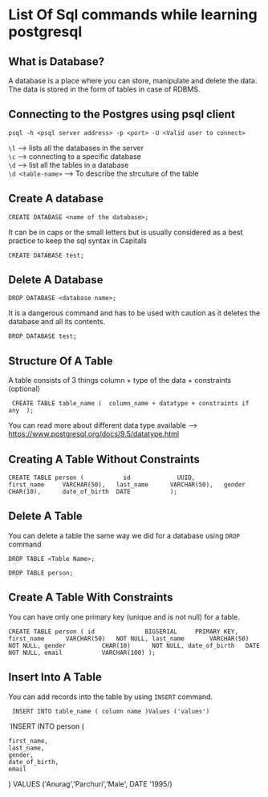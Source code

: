 # List Of Sql commands while learning postgresql

## What is Database?

A database is a place where you can store, manipulate and delete the data. The data is stored in the form of tables in case of RDBMS.

## Connecting to the Postgres using psql client

`psql -h <psql server address> -p <port> -U <Valid user to connect>`

`\l`              --> lists all the databases in the server <br />
`\c`              --> connecting to a specific database <br />
`\d`              --> list all the tables in a database <br />
`\d <table-name>` --> To describe the strcuture of the table <br />
## Create A database

`CREATE DATABASE <name of the database>;`

It can be in caps or the small letters but is usually considered as a best practice to keep the sql syntax in Capitals

`CREATE DATABASE test;`

## Delete A Database

`DROP DATABASE <database name>;`

It is a dangerous command and has to be used with caution as it deletes the database and all its contents.

`DROP DATABASE test;`

## Structure Of A Table

A table consists of 3 things column + type of the data + constraints (optional) <br />

` CREATE TABLE table_name ( 
    column_name + datatype + constraints if any 
);` <br />

You can read more about different data type available --> https://www.postgresql.org/docs/9.5/datatype.html <br />

## Creating A Table Without Constraints

`CREATE TABLE person (          
    id             UUID,         
    first_name     VARCHAR(50),  
    last_name      VARCHAR(50),  
    gender         CHAR(10),     
    date_of_birth  DATE          
);`  <br />                       


## Delete A Table 

You can delete a table the same way we did for a database using `DROP` command <br />

`DROP TABLE <Table Name>;` <br />

`DROP TABLE person;`   <br />

## Create A Table With Constraints

You can have only one primary key (unique and is not null) for a table.  <br />

` CREATE TABLE person (
    id              BIGSERIAL     PRIMARY KEY,
    first_name      VARCHAR(50)   NOT NULL,
    last_name       VARCHAR(50)   NOT NULL,
    gender          CHAR(10)      NOT NULL,
    date_of_birth   DATE          NOT NULL,
    email           VARCHAR(100)
); ` <br />


## Insert Into A Table

You can add records into the table by using `INSERT` command. <br />

` INSERT INTO table_name (
    column name
)Values ('values')` <br />

`INSERT INTO person (

    first_name,
    last_name,
    gender,
    date_of_birth,
    email
)
VALUES ('Anurag','Parchuri','Male', DATE '1995/)
